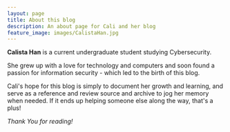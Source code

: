 ```yaml
---
layout: page
title: About this blog
description: An about page for Cali and her blog
feature_image: images/CalistaHan.jpg
---
```


**Calista Han** is a current undergraduate student studying Cybersecurity. 

She grew up with a love for technology and computers and soon found a passion for information security - which led to the birth of this blog.

Cali's hope for this blog is simply to document her growth and learning, and serve as a reference and review source and archive to jog her memory when needed. If it ends up helping someone else along the way, that's a plus!



*Thank You for reading!*
